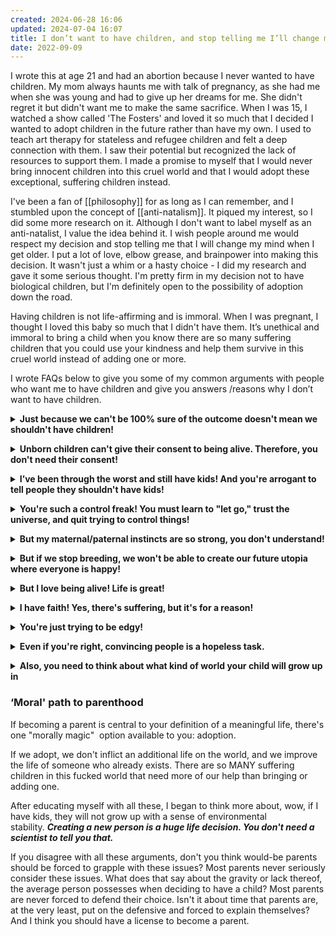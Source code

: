 ```yaml
---
created: 2024-06-28 16:06
updated: 2024-07-04 16:07
title: I don’t want to have children, and stop telling me I’ll change my mind :D
date: 2022-09-09
---
```

I wrote this at age 21 and had an abortion because I never wanted to have children. My mom always haunts me with talk of pregnancy, as she had me when she was young and had to give up her dreams for me. She didn't regret it but didn't want me to make the same sacrifice. When I was 15, I watched a show called 'The Fosters' and loved it so much that I decided I wanted to adopt children in the future rather than have my own. I used to teach art therapy for stateless and refugee children and felt a deep connection with them. I saw their potential but recognized the lack of resources to support them. I made a promise to myself that I would never bring innocent children into this cruel world and that I would adopt these exceptional, suffering children instead.

I've been a fan of [[philosophy]] for as long as I can remember, and I stumbled upon the concept of [[anti-natalism]]. It piqued my interest, so I did some more research on it. Although I don't want to label myself as an anti-natalist, I value the idea behind it. I wish people around me would respect my decision and stop telling me that I will change my mind when I get older. I put a lot of love, elbow grease, and brainpower into making this decision. It wasn't just a whim or a hasty choice - I did my research and gave it some serious thought. I'm pretty firm in my decision not to have biological children, but I'm definitely open to the possibility of adoption down the road.

Having children is not life-affirming and is immoral. When I was pregnant, I thought I loved this baby so much that I didn't have them. It’s unethical and immoral to bring a child when you know there are so many suffering children that you could use your kindness and help them survive in this cruel world instead of adding one or more.

I wrote FAQs below to give you some of my common arguments with people who want me to have children and give you answers /reasons why I don’t want to have children.

**<details markdown='1'>** <summary> **Just because we can't be 100% sure of the outcome doesn't mean we shouldn't have children!**</summary>

Actually, it does. There are two problems with this. One, you're gambling with someone else's welfare, which is wrong. And two, it's incredibly glib. Extreme suffering is real and should be grappled with, not just conveniently hand-waved away. If your child ends up in a long-term suicidal nightmare of existence, will you be content to say, “I’m sorry you’re in hell, but when I was rolling the dice, I had a good feeling!" </details>

**<details markdown='1'>** <summary> **Unborn children can't give their consent to being alive. Therefore, you don't need their consent!**</summary>

Consider the following thought experiment. Suppose hell was absolute, and the inhabitants of hell were allowed to procreate, thus dooming young children to a hellish existence. Some of the inhabitants suggest that it's immoral to have children in hell, especially without their consent. Still, others point out that you don't need their permission because they can't give it until they're alive to provide it. And after all, they say, isn't it better to be alive and in hell than non-existent anyway?

In response to the above scenario, most people tend to say it's not ok to reproduce in hell without consent, even if it's the only opportunity for the unborn child to exist. Why does the argument that it's ok to bring children into our world without their consent (because they're not alive to give it) make sense in our world but not in the hell world?

To be clear, the point is not that our world is equivalent to hell (at least for everyone). The fact is that the argument that unborn children can't give consent, so therefore we don't need their consent, is fallacious.

And, yes, it's true that most people wouldn't want children in hell, not because they can't consent, but because they think hell is a bad thing, period. But that doesn't mean consent isn't a factor. Suppose some people willingly decided to go to hell because they wanted to experience it and made an informed decision to go there. Would you support that? I think plenty of people would. Now, suppose these same people decide to drag others to hell who didn't consent? Would you be against that? Most people would be. This demonstrates that it's not experiencing hell's inherent badness that people oppose. It's forcing others to do so without their consent. Consent is key. </details>

**<details markdown='1'>**<summary>**I’ve been through the worst and still have kids! And you're arrogant to tell people they shouldn't have kids!**</summary>

It's arrogant to make other people suffer just because you want kids. And it's arrogant for anyone to claim they have been through the worst. It's far more humble to assume that others out there have it far worse than you or I. Just because you have suffered and come to terms with it doesn't mean everyone else has or will. And just because you've suffered doesn't mean you have empathy for others. There are plenty of drug-addicted prostitutes who have children even though they hate their own lives because they think having children will make them happy. And not just addicts but regular people. If you were genuinely content, why would you want children? Wanting is a form of desiring, which is a form of suffering. Having children is a way of relieving YOUR suffering.

It's also arrogant to think you've got what it takes to be a great parent. All sorts of smart people have tried and failed, but you think you're different? </details>

**<details markdown='1'>**<summary>**You're such a control freak! You must learn to "let go," trust the universe, and quit trying to control things!**</summary>

No one would say that to someone who was trying to end rape, slavery, etc. The world's natural state is filled with problems, and people constantly try to control them. But rather than trying to control ME and others like me, why don't you "let go" and accept the fact that this world is no place for children? Why don't you give up your fear of a baby-free world and trust that things will be ok if people stop procreating? </details>

**<details markdown='1'>**<summary>**But my maternal/paternal instincts are so strong, you don't understand!**</summary>

If your maternal instincts were so strong, you wouldn't have children. This world wouldn't be good enough for them. The fact that you think it is proves that you DON'T have strong maternal/paternal instincts. It's proof you have SELFISH instincts. </details>

**<details markdown='1'>**<summary>**But if we stop breeding, we won't be able to create our future utopia where everyone is happy!**</summary>

There's no evidence that humans are moving toward a future utopia. More importantly, even if they were, that still doesn't make it ok to create suffering humans without their consent to use them as stepping stones to your future utopia. </details>

**<details markdown='1'>**<summary>**But I love being alive! Life is great!**</summary>

That's great, but it doesn't justify you imposing life on someone else without their consent. And furthermore, life isn't great for everyone. Just because you ignore suffering doesn't mean it's not there.

</details>

**<details markdown='1'>**<summary>**I have faith! Yes, there's suffering, but it's for a reason!**</summary>

Why are you so eager to have children if your faith is so strong? Why not wait to have children in the afterlife or some other realm you claim exists? Or why have kids at all? If your faith is so strong, you should be able to endure the pain of not having kids. Furthermore, your "faith" is not a trump card that justifies any immoral act. It doesn't justify you raping people, and it doesn't justify imposing life on others without their consent. </details>

**<details markdown='1'>**<summary>**You're just trying to be edgy!**</summary>

Got any arguments or just insults? </details>

**<details markdown='1'>**<summary>**Even if you're right, convincing people is a hopeless task.**</summary>

Maybe, but you don't know until you try. If you asked someone in 1950 whether gay marriage would ever be a thing, they'd probably think you were nuts. The same goes for lots of issues. </details>

**<details markdown='1'>**<summary>**Also, you need to think about what kind of world your child will grow up in**</summary>

Babies aren't great for the environment. From disposable nappies to air conditioning to all the other resources a new body consumes, an ecological cost is attached to bringing forth new life. And when, if ever - is it right to inflict another resource guzzler onto an already-guzzled world? Moreover, our children will have to live in this resource-guzzled world, and if some of the climate trends are to be believed, it might not be the nicest place to live. </details>

### ‘Moral' path to parenthood

If becoming a parent is central to your definition of a meaningful life, there's one "morally magic"  option available to you: adoption.

If we adopt, we don't inflict an additional life on the world, and we improve the life of someone who already exists. There are so MANY suffering children in this fucked world that need more of our help than bringing or adding one.

After educating myself with all these, I began to think more about, wow, if I have kids, they will not grow up with a sense of environmental stability. ***Creating a new person is a huge life decision. You don't need a scientist to tell you that.***

If you disagree with all these arguments, don't you think would-be parents should be forced to grapple with these issues? Most parents never seriously consider these issues. What does that say about the gravity or lack thereof, the average person possesses when deciding to have a child? Most parents are never forced to defend their choice. Isn't it about time that parents are, at the very least, put on the defensive and forced to explain themselves? And I think you should have a license to become a parent.